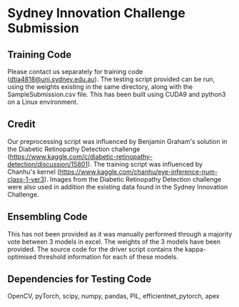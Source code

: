 # Sydney Innovation Challenge Submission

## Training Code

Please contact us separately for training code (dtia4818@uni.sydney.edu.au). The testing script provided can be run, using the weights existing in the same directory, along with the SampleSubmission.csv file. This has been built using CUDA9 and python3 on a Linux environment. 

## Credit

Our preprocessing script was influenced by Benjamin Graham's solution in the Diabetic Retinopathy Detection challenge (https://www.kaggle.com/c/diabetic-retinopathy-detection/discussion/15801). The training script was influenced by Chanhu's kernel (https://www.kaggle.com/chanhu/eye-inference-num-class-1-ver3). Images from the Diabetic Retinopathy Detection challenge were also used in addition the existing data found in the Sydney Innovation Challenge.

## Ensembling Code

This has not been provided as it was manually performed through a majority vote between 3 models in excel. The weights of the 3 models have been provided. The source code for the driver script contains the kappa-optimised threshold information for each of these models.

## Dependencies for Testing Code

OpenCV, pyTorch, scipy, numpy, pandas, PIL, efficientnet_pytorch, apex
